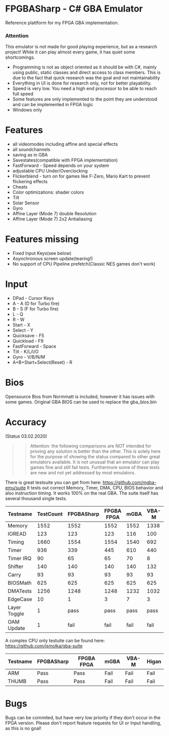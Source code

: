 # FPGBASharp - C# GBA Emulator 

Reference plattform for my FPGA GBA implementation. 

### Attention
This emulator is not made for good playing experience, but as a research project!
While it can play almost every game, it has quiet some shortcomings.

- Programming is not as object oriented as it should be with C#, mainly using public, static classes and direct access to class members. This is due to the fact that quick research was the goal and not maintainability
- Everything in UI is done for research only, not for better playability.
- Speed is very low. You need a high end processor to be able to reach full speed
- Some features are only implemented to the point they are understood and can be implemented in FPGA logic
- Windows only

# Features
- all videomodes including affine and special effects
- all soundchannels
- saving as in GBA
- Savestates(compatible with FPGA implementation)
- FastForward - Speed depends on your system
- adjustable CPU Under/Overclocking
- Flickerblend - turn on for games like F-Zero, Mario Kart to prevent flickering effects
- Cheats
- Color optimizations: shader colors
- Tilt
- Solar Sensor
- Gyro
- Affine Layer (Mode 7) double Resolution  
- Affine Layer (Mode 7) 2x2 Antialiasing

# Features missing
- Fixed Input Keys(see below)
- Asynchronous screen update(tearing!)
- No support of CPU Pipeline prefetch(Classic NES games don't work)

# Input
- DPad - Cursor Keys
- A - A (D for Turbo fire)
- B - S (F for Turbo fire)
- L - Q
- R - W
- Start - X
- Select - Y
- Quicksave - F5
- Quickload - F9
- FastForward - Space
- Tilt - K/L/I/O
- Gyro - V/B/N/M
- A+B+Start+Select(Reset) - R

# Bios
Opensource Bios from Normmatt is included, however it has issues with some games.
Original GBA BIOS can be used to replace the gba_bios.bin

# Accuracy

(Status 03.02.2020)

>> Attention: the following comparisons are NOT intended for proving any solution is better than the other.
>> This is solely here for the purpose of showing the status compared to other great emulators available.
>> It is not unusual that an emulator can play games fine and still fail tests. 
>> Furthermore some of these tests are new and not yet addressed by most emulators.

There is great testsuite you can get from here: https://github.com/mgba-emu/suite
It tests out correct Memory, Timer, DMA, CPU, BIOS behavior and also instruction timing. It works 100% on the real GBA.
The suite itself has several thousand single tests.

Testname      | TestCount | FPGBASharp | FPGBA FPGA | mGBA | VBA-M | Higan
--------------|-----------|------------|----------- |------|-------|-------
Memory        |      1552 |  1552      |   1552     | 1552 |  1338 | 1552
IOREAD        |       123 |   123      |      123   |  116 |   100 |  123
Timing        |      1660 |  1554      |     1554   | 1540 |   692 | 1424
Timer         |       936 |   339      |      445   |  610 |   440 |  457
Timer IRQ     |        90 |    65      |       65   |   70 |     8 |   36
Shifter       |       140 |   140      |      140   |  140 |   132 |  132
Carry         |        93 |    93      |       93   |   93 |    93 |   93
BIOSMath      |       625 |   625      |      625   |  625 |   625 |  625
DMATests      |      1256 |  1248      |     1248   | 1232 |  1032 | 1136
EdgeCase      |        10 |     1      |        3   |    7 |     3 |    1
Layer Toggle  |         1 |  pass      |     pass   | pass |  pass | fail 
OAM Update    |         1 |  fail      |     fail   | fail |  fail | fail


A complex CPU only testuite can be found here: https://github.com/jsmolka/gba-suite

Testname | FPGBASharp | FPGBA FPGA| mGBA | VBA-M | Higan
---------|------------|-----------|------|-------|-------
ARM      |  Pass      |  Pass     | Fail |  Fail |  Fail
THUMB    |  Pass      |  Pass     | Fail |  Fail |  Fail


# Bugs

Bugs can be commited, but have very low priority if they don't occur in the FPGA version.
Please don't report feature requests for UI or Input handling, as this is no goal!
